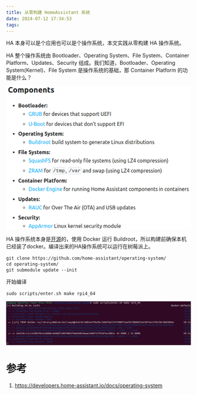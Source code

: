 ```yaml
---
title: 从零构建 HomeAssistant 系统
date: 2024-07-12 17:34:53
tags:
---
```


HA 本身可以是个应用也可以是个操作系统，本文实践从零构建 HA 操作系统。

HA 整个操作系统由 Bootloader、Operating System、File System、Container Platform、Updates、Security 组成。我们知道，Bootloader、Operating System(Kernel)、File System 是操作系统的基础，那 Container Platform 的功能是什么？

![img](从零构建-HomeAssistant-系统/1720437591150-48fc49b5-bec5-4ce3-bed6-3849088285c4.png)

HA 操作系统本身是[开源](https://github.com/home-assistant/operating-system/)的，使用 Docker 运行 Buildroot，所以构建前确保本机已经装了docker。编译出来的HA操作系统可以运行在树莓派上。

```shell
git clone https://github.com/home-assistant/operating-system/
cd operating-system/
git submodule update --init
```

开始编译

```shell
sudo scripts/enter.sh make rpi4_64
```

![image-20240712181325228](从零构建-HomeAssistant-系统/image-20240712181325228.png)



# 参考

1. https://developers.home-assistant.io/docs/operating-system
